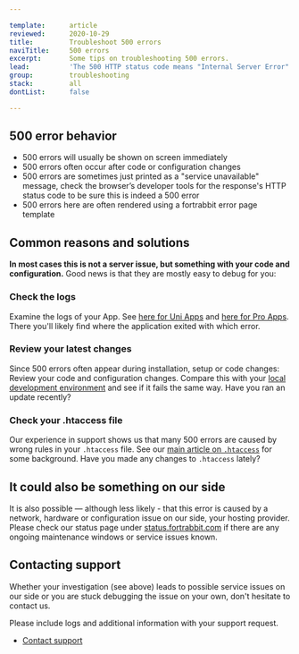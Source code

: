 ```yaml
---

template:      article
reviewed:      2020-10-29
title:         Troubleshoot 500 errors
naviTitle:     500 errors
excerpt:       Some tips on troubleshooting 500 errors.
lead:          'The 500 HTTP status code means "Internal Server Error". This article aims to help developers troubleshooting 500 errors.'
group:         troubleshooting
stack:         all
dontList:      false

---
```



## 500 error behavior

* 500 errors will usually be shown on screen immediately
* 500 errors often occur after code or configuration changes
* 500 errors are sometimes just printed as a "service unavailable" message, check the browser’s developer tools for the response's HTTP status code to be sure this is indeed a 500 error
* 500 errors here are often rendered using a fortrabbit error page template


## Common reasons and solutions

**In most cases this is not a server issue, but something with your code and configuration.** Good news is that they are mostly easy to debug for you:


### Check the logs

Examine the logs of your App. See [here for Uni Apps](logging-uni) and [here for Pro Apps](logging-pro). There you'll likely find where the application exited with which error.


### Review your latest changes

Since 500 errors often appear during installation, setup or code changes: Review your code and configuration changes. Compare this with your [local development environment](/local-development) and see if it fails the same way. Have you ran an update recently?


### Check your .htaccess file

Our experience in support shows us that many 500 errors are caused by wrong rules in your `.htaccess` file. See our [main article on `.htaccess`](/htaccess) for some background. Have you made any changes to `.htaccess` lately?


## It could also be something on our side

It is also possible — although less likely - that this error is caused by a network, hardware or configuration issue on our side, your hosting provider. Please check our status page under [status.fortrabbit.com](https://status.fortrabit.com) if there are any ongoing maintenance windows or service issues known.


## Contacting support

Whether your investigation (see above) leads to possible service issues on our side or you are stuck debugging the issue on your own, don't hesitate to contact us.

Please include logs and additional information with your support request. 

* <a href="#asd" onclick="Intercom('showNewMessage', 'I see 502 for my App ______ for around ___. I have made the following changes recently: ____. Find attached the php_error log in question.')">Contact support</a>